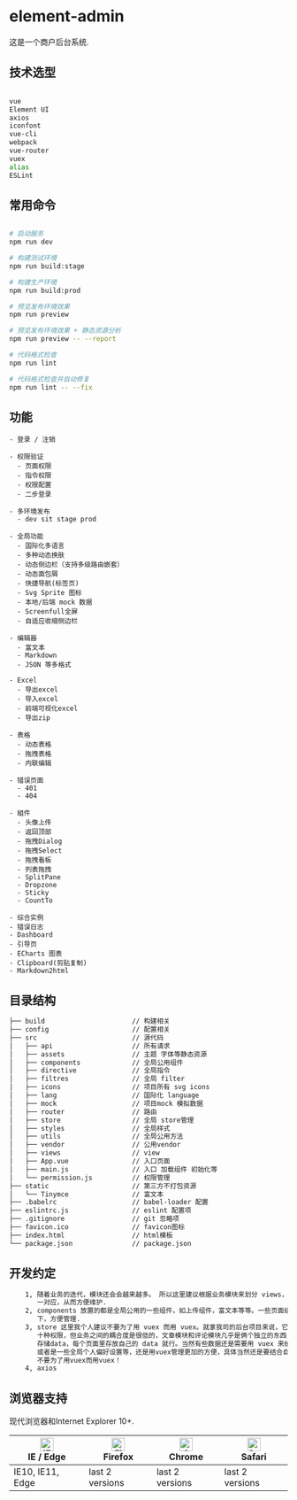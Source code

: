 # element-admin

这是一个商户后台系统.

## 技术选型
```bash

vue
Element UI
axios
iconfont
vue-cli
webpack
vue-router
vuex
alias
ESLint

```
## 常用命令

```bash

# 启动服务
npm run dev

# 构建测试环境
npm run build:stage

# 构建生产环境
npm run build:prod

# 预览发布环境效果
npm run preview

# 预览发布环境效果 + 静态资源分析
npm run preview -- --report

# 代码格式检查
npm run lint

# 代码格式检查并自动修复
npm run lint -- --fix

```

## 功能

```
- 登录 / 注销

- 权限验证
  - 页面权限
  - 指令权限
  - 权限配置
  - 二步登录

- 多环境发布
  - dev sit stage prod

- 全局功能
  - 国际化多语言
  - 多种动态换肤
  - 动态侧边栏（支持多级路由嵌套）
  - 动态面包屑
  - 快捷导航(标签页)
  - Svg Sprite 图标
  - 本地/后端 mock 数据
  - Screenfull全屏
  - 自适应收缩侧边栏

- 编辑器
  - 富文本
  - Markdown
  - JSON 等多格式

- Excel
  - 导出excel
  - 导入excel
  - 前端可视化excel
  - 导出zip

- 表格
  - 动态表格
  - 拖拽表格
  - 内联编辑

- 错误页面
  - 401
  - 404

- 組件
  - 头像上传
  - 返回顶部
  - 拖拽Dialog
  - 拖拽Select
  - 拖拽看板
  - 列表拖拽
  - SplitPane
  - Dropzone
  - Sticky
  - CountTo

- 综合实例
- 错误日志
- Dashboard
- 引导页
- ECharts 图表
- Clipboard(剪贴复制)
- Markdown2html
```

## 目录结构

```bash
├── build                      // 构建相关  
├── config                     // 配置相关
├── src                        // 源代码
│   ├── api                    // 所有请求
│   ├── assets                 // 主题 字体等静态资源
│   ├── components             // 全局公用组件
│   ├── directive              // 全局指令
│   ├── filtres                // 全局 filter
│   ├── icons                  // 项目所有 svg icons
│   ├── lang                   // 国际化 language
│   ├── mock                   // 项目mock 模拟数据
│   ├── router                 // 路由
│   ├── store                  // 全局 store管理
│   ├── styles                 // 全局样式
│   ├── utils                  // 全局公用方法
│   ├── vendor                 // 公用vendor
│   ├── views                  // view
│   ├── App.vue                // 入口页面
│   ├── main.js                // 入口 加载组件 初始化等
│   └── permission.js          // 权限管理
├── static                     // 第三方不打包资源
│   └── Tinymce                // 富文本
├── .babelrc                   // babel-loader 配置
├── eslintrc.js                // eslint 配置项
├── .gitignore                 // git 忽略项
├── favicon.ico                // favicon图标
├── index.html                 // html模板
└── package.json               // package.json

```

## 开发约定

```bash
    1, 随着业务的迭代，模块还会会越来越多。 所以这里建议根据业务模块来划分 views，并且 将views 和 api 两个模块一
       一对应，从而方便维护.
    2, components 放置的都是全局公用的一些组件，如上传组件，富文本等等。一些页面级的组件建议还是放在各自views文件
       下，方便管理.
    3, store 这里我个人建议不要为了用 vuex 而用 vuex。就拿我司的后台项目来说，它虽然比较庞大，几十个业务模块，几
       十种权限，但业务之间的耦合度是很低的，文章模块和评论模块几乎是俩个独立的东西，所以根本没有必要使用 vuex 来
       存储data，每个页面里存放自己的 data 就行。当然有些数据还是需要用 vuex 来统一管理的，如登录token,用户信息，
       或者是一些全局个人偏好设置等，还是用vuex管理更加的方便，具体当然还是要结合自己的业务场景的。总之还是那句话，
       不要为了用vuex而用vuex！
    4, axios
```

## 浏览器支持

现代浏览器和Internet Explorer 10+.

| [<img src="https://raw.githubusercontent.com/alrra/browser-logos/master/src/edge/edge_48x48.png" alt="IE / Edge" width="24px" height="24px" />](http://godban.github.io/browsers-support-badges/)</br>IE / Edge | [<img src="https://raw.githubusercontent.com/alrra/browser-logos/master/src/firefox/firefox_48x48.png" alt="Firefox" width="24px" height="24px" />](http://godban.github.io/browsers-support-badges/)</br>Firefox | [<img src="https://raw.githubusercontent.com/alrra/browser-logos/master/src/chrome/chrome_48x48.png" alt="Chrome" width="24px" height="24px" />](http://godban.github.io/browsers-support-badges/)</br>Chrome | [<img src="https://raw.githubusercontent.com/alrra/browser-logos/master/src/safari/safari_48x48.png" alt="Safari" width="24px" height="24px" />](http://godban.github.io/browsers-support-badges/)</br>Safari |
| --------- | --------- | --------- | --------- |
| IE10, IE11, Edge| last 2 versions| last 2 versions| last 2 versions


<!-- - [使用教程](https://juejin.im/post/5c92ff94f265da6128275a85) -->

